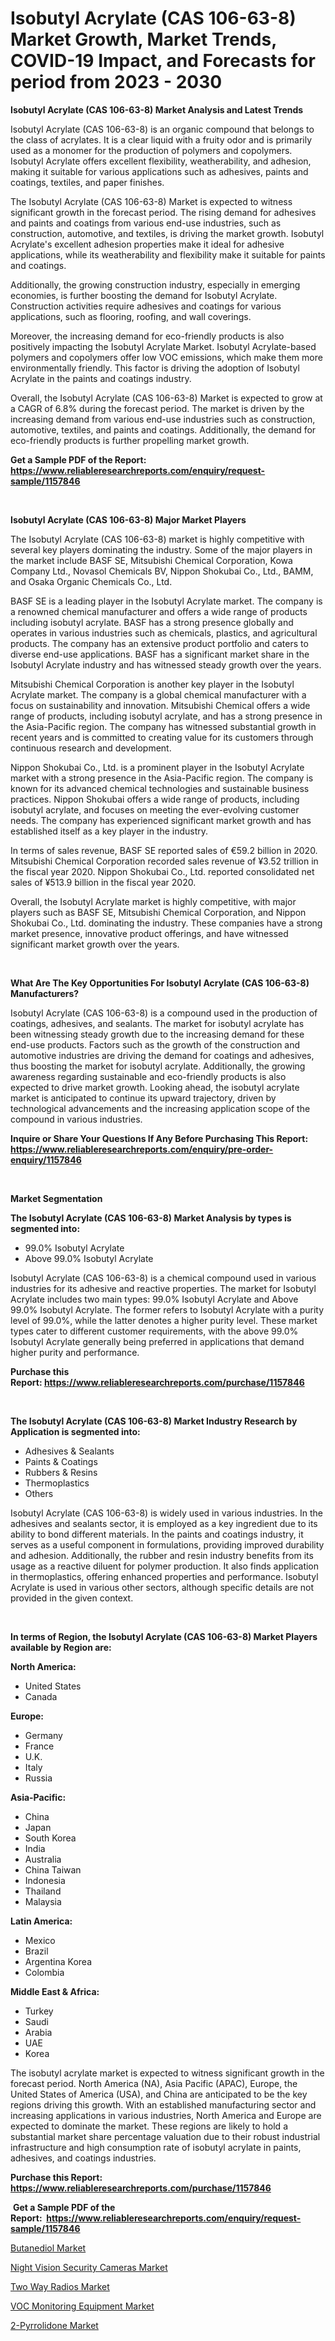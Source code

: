 <p><h1>Isobutyl Acrylate (CAS 106-63-8) Market Growth, Market Trends, COVID-19 Impact, and Forecasts for period from 2023 - 2030</h1></p><p><strong>Isobutyl Acrylate (CAS 106-63-8) Market Analysis and Latest Trends</strong></p>
<p><p>Isobutyl Acrylate (CAS 106-63-8) is an organic compound that belongs to the class of acrylates. It is a clear liquid with a fruity odor and is primarily used as a monomer for the production of polymers and copolymers. Isobutyl Acrylate offers excellent flexibility, weatherability, and adhesion, making it suitable for various applications such as adhesives, paints and coatings, textiles, and paper finishes.</p><p>The Isobutyl Acrylate (CAS 106-63-8) Market is expected to witness significant growth in the forecast period. The rising demand for adhesives and paints and coatings from various end-use industries, such as construction, automotive, and textiles, is driving the market growth. Isobutyl Acrylate's excellent adhesion properties make it ideal for adhesive applications, while its weatherability and flexibility make it suitable for paints and coatings.</p><p>Additionally, the growing construction industry, especially in emerging economies, is further boosting the demand for Isobutyl Acrylate. Construction activities require adhesives and coatings for various applications, such as flooring, roofing, and wall coverings.</p><p>Moreover, the increasing demand for eco-friendly products is also positively impacting the Isobutyl Acrylate Market. Isobutyl Acrylate-based polymers and copolymers offer low VOC emissions, which make them more environmentally friendly. This factor is driving the adoption of Isobutyl Acrylate in the paints and coatings industry.</p><p>Overall, the Isobutyl Acrylate (CAS 106-63-8) Market is expected to grow at a CAGR of 6.8% during the forecast period. The market is driven by the increasing demand from various end-use industries such as construction, automotive, textiles, and paints and coatings. Additionally, the demand for eco-friendly products is further propelling market growth.</p></p>
<p><strong>Get a Sample PDF of the Report:&nbsp; <a href="https://www.reliableresearchreports.com/enquiry/request-sample/1157846">https://www.reliableresearchreports.com/enquiry/request-sample/1157846</a></strong></p>
<p>&nbsp;</p>
<p><strong>Isobutyl Acrylate (CAS 106-63-8) Major Market Players</strong></p>
<p><p>The Isobutyl Acrylate (CAS 106-63-8) market is highly competitive with several key players dominating the industry. Some of the major players in the market include BASF SE, Mitsubishi Chemical Corporation, Kowa Company Ltd., Novasol Chemicals BV, Nippon Shokubai Co., Ltd., BAMM, and Osaka Organic Chemicals Co., Ltd.</p><p>BASF SE is a leading player in the Isobutyl Acrylate market. The company is a renowned chemical manufacturer and offers a wide range of products including isobutyl acrylate. BASF has a strong presence globally and operates in various industries such as chemicals, plastics, and agricultural products. The company has an extensive product portfolio and caters to diverse end-use applications. BASF has a significant market share in the Isobutyl Acrylate industry and has witnessed steady growth over the years.</p><p>Mitsubishi Chemical Corporation is another key player in the Isobutyl Acrylate market. The company is a global chemical manufacturer with a focus on sustainability and innovation. Mitsubishi Chemical offers a wide range of products, including isobutyl acrylate, and has a strong presence in the Asia-Pacific region. The company has witnessed substantial growth in recent years and is committed to creating value for its customers through continuous research and development.</p><p>Nippon Shokubai Co., Ltd. is a prominent player in the Isobutyl Acrylate market with a strong presence in the Asia-Pacific region. The company is known for its advanced chemical technologies and sustainable business practices. Nippon Shokubai offers a wide range of products, including isobutyl acrylate, and focuses on meeting the ever-evolving customer needs. The company has experienced significant market growth and has established itself as a key player in the industry.</p><p>In terms of sales revenue, BASF SE reported sales of €59.2 billion in 2020. Mitsubishi Chemical Corporation recorded sales revenue of ¥3.52 trillion in the fiscal year 2020. Nippon Shokubai Co., Ltd. reported consolidated net sales of ¥513.9 billion in the fiscal year 2020.</p><p>Overall, the Isobutyl Acrylate market is highly competitive, with major players such as BASF SE, Mitsubishi Chemical Corporation, and Nippon Shokubai Co., Ltd. dominating the industry. These companies have a strong market presence, innovative product offerings, and have witnessed significant market growth over the years.</p></p>
<p>&nbsp;</p>
<p><strong>What Are The Key Opportunities For Isobutyl Acrylate (CAS 106-63-8) Manufacturers?</strong></p>
<p><p>Isobutyl Acrylate (CAS 106-63-8) is a compound used in the production of coatings, adhesives, and sealants. The market for isobutyl acrylate has been witnessing steady growth due to the increasing demand for these end-use products. Factors such as the growth of the construction and automotive industries are driving the demand for coatings and adhesives, thus boosting the market for isobutyl acrylate. Additionally, the growing awareness regarding sustainable and eco-friendly products is also expected to drive market growth. Looking ahead, the isobutyl acrylate market is anticipated to continue its upward trajectory, driven by technological advancements and the increasing application scope of the compound in various industries.</p></p>
<p><strong>Inquire or Share Your Questions If Any Before Purchasing This Report: <a href="https://www.reliableresearchreports.com/enquiry/pre-order-enquiry/1157846">https://www.reliableresearchreports.com/enquiry/pre-order-enquiry/1157846</a></strong></p>
<p>&nbsp;</p>
<p><strong>Market Segmentation</strong></p>
<p><strong>The Isobutyl Acrylate (CAS 106-63-8) Market Analysis by types is segmented into:</strong></p>
<p><ul><li>99.0% Isobutyl Acrylate</li><li>Above 99.0% Isobutyl Acrylate</li></ul></p>
<p><p>Isobutyl Acrylate (CAS 106-63-8) is a chemical compound used in various industries for its adhesive and reactive properties. The market for Isobutyl Acrylate includes two main types: 99.0% Isobutyl Acrylate and Above 99.0% Isobutyl Acrylate. The former refers to Isobutyl Acrylate with a purity level of 99.0%, while the latter denotes a higher purity level. These market types cater to different customer requirements, with the above 99.0% Isobutyl Acrylate generally being preferred in applications that demand higher purity and performance.</p></p>
<p><strong>Purchase this Report:&nbsp;<a href="https://www.reliableresearchreports.com/purchase/1157846">https://www.reliableresearchreports.com/purchase/1157846</a></strong></p>
<p>&nbsp;</p>
<p><strong>The Isobutyl Acrylate (CAS 106-63-8) Market Industry Research by Application is segmented into:</strong></p>
<p><ul><li>Adhesives & Sealants</li><li>Paints & Coatings</li><li>Rubbers & Resins</li><li>Thermoplastics</li><li>Others</li></ul></p>
<p><p>Isobutyl Acrylate (CAS 106-63-8) is widely used in various industries. In the adhesives and sealants sector, it is employed as a key ingredient due to its ability to bond different materials. In the paints and coatings industry, it serves as a useful component in formulations, providing improved durability and adhesion. Additionally, the rubber and resin industry benefits from its usage as a reactive diluent for polymer production. It also finds application in thermoplastics, offering enhanced properties and performance. Isobutyl Acrylate is used in various other sectors, although specific details are not provided in the given context.</p></p>
<p>&nbsp;</p>
<p><strong>In terms of Region, the Isobutyl Acrylate (CAS 106-63-8) Market Players available by Region are:</strong></p>
<p>
    <p> <strong> North America: </strong>
        <ul>
            <li>United States</li>
            <li>Canada</li>
        </ul>
        </p> 
    <p> <strong> Europe: </strong>
        <ul>
            <li>Germany</li>
            <li>France</li>
            <li>U.K.</li>
            <li>Italy</li>
            <li>Russia</li>
        </ul>
        </p> 
    <p> <strong> Asia-Pacific: </strong>
        <ul>
            <li>China</li>
            <li>Japan</li>
            <li>South Korea</li>
            <li>India</li>
            <li>Australia</li>
            <li>China Taiwan</li>
            <li>Indonesia</li>
            <li>Thailand</li>
            <li>Malaysia</li>
        </ul>
        </p> 
    <p> <strong> Latin America: </strong>
        <ul>
            <li>Mexico</li>
            <li>Brazil</li>
            <li>Argentina Korea</li>
            <li>Colombia</li>
        </ul>
        </p> 
    <p> <strong> Middle East & Africa: </strong>
        <ul>
            <li>Turkey</li>
            <li>Saudi</li>
            <li>Arabia</li>
            <li>UAE</li>
            <li>Korea</li>
        </ul>
    </p>
    </p>
<p><p>The isobutyl acrylate market is expected to witness significant growth in the forecast period. North America (NA), Asia Pacific (APAC), Europe, the United States of America (USA), and China are anticipated to be the key regions driving this growth. With an established manufacturing sector and increasing applications in various industries, North America and Europe are expected to dominate the market. These regions are likely to hold a substantial market share percentage valuation due to their robust industrial infrastructure and high consumption rate of isobutyl acrylate in paints, adhesives, and coatings industries.</p></p>
<p><strong>Purchase this Report: <a href="https://www.reliableresearchreports.com/purchase/1157846">https://www.reliableresearchreports.com/purchase/1157846</a></strong></p>
<p>&nbsp;<strong>Get a Sample PDF of the Report:&nbsp;&nbsp;<a href="https://www.reliableresearchreports.com/enquiry/request-sample/1157846">https://www.reliableresearchreports.com/enquiry/request-sample/1157846</a></strong></p>
<p><strong></strong></p>
<p><p><a href="https://github.com/Chiragrp22/Market-Research-Report-List-1/blob/main/butanediol-market.md">Butanediol Market</a></p><p><a href="https://www.linkedin.com/pulse/night-vision-security-cameras-market-size-share-global-ifnpe/">Night Vision Security Cameras Market</a></p><p><a href="https://www.linkedin.com/pulse/two-way-radios-market-size-share-global-analysis-report-2023-gzohc/">Two Way Radios Market</a></p><p><a href="https://medium.com/@santosh735584/voc-monitoring-equipment-market-size-growth-forecast-2023-2030-f735e50790d5">VOC Monitoring Equipment Market</a></p><p><a href="https://github.com/Chiragrp23/Market-Research-Report-List-1/blob/main/2-pyrrolidone-market.md">2-Pyrrolidone Market</a></p></p>